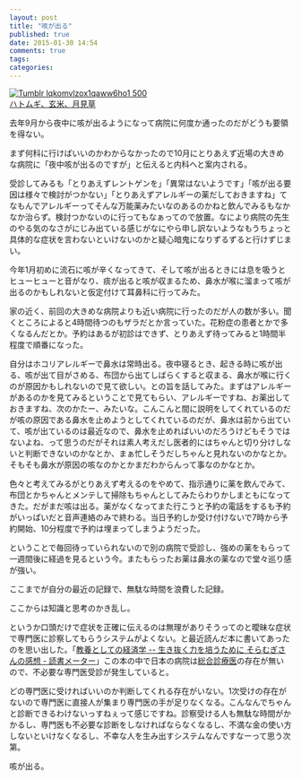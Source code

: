 ```yaml
---
layout: post
title: "咳が出る"
published: true
date: 2015-01-30 14:54
comments: true
tags: 
categories: 
---
```


<a href="http://soramugi.tumblr.com/post/9448604535/uinyan#_=_"><img src="http://40.media.tumblr.com/tumblr_lqkomvLZOX1qaww6ho1_500.jpg" alt="Tumblr lqkomvlzox1qaww6ho1 500" /><br />ハトムギ、玄米、月見草</a>


去年9月から夜中に咳が出るようになって病院に何度か通ったのだがどうも要領を得ない。

まず何科に行けばいいのかわからなかったので10月にとりあえず近場の大きめな病院に「夜中咳が出るのですが」と伝えると内科へと案内される。

受診してみるも「とりあえずレントゲンを」「異常はないようです」「咳が出る要因は様々で検討がつかない」「とりあえずアレルギーの薬だしておきますね」てなもんでアレルギーってそんな万能薬みたいなのあるのかねと飲んでみるもなかなか治らず。検討つかないのに行ってもなぁってので放置。なにより病院の先生のやる気のなさがにじみ出ている感じがなにやら申し訳ないようなもうちょっと具体的な症状を言わないといけないのかと疑心暗鬼になりずるずると行けずじまい。

今年1月初めに流石に咳が辛くなってきて、そして咳が出るときには息を吸うとヒューヒューと音がなり、痰が出ると咳が収まるため、鼻水が喉に溜まって咳が出るのかもしれないと仮定付けて耳鼻科に行ってみた。

家の近く、前回の大きめな病院よりも近い病院に行ったのだが人の数が多い。聞くところによると4時間待つのもザラだとか言っていた。花粉症の患者とかで多くなるんだとか。予約はあるが初診はできず、とりあえず待ってみると1時間半程度で順番になった。

自分はホコリアレルギーで鼻水は常時出る。夜中寝るとき、起きる時に咳が出る、咳が出て目がさめる、布団から出てしばらくすると収まる、鼻水が喉に行くのが原因かもしれないので見て欲しい。との旨を話してみた。まずはアレルギーがあるのかを見てみるということで見てもらい、アレルギーですね、お薬出しておきますね、次のかたー、みたいな。こんこんと間に説明をしてくれているのだが咳の原因である鼻水を止めようとしてくれているのだが、鼻水は前から出ていて、咳が出ているのは最近なので、鼻水を止めればいいのだろうけどもそうではないよね、って思うのだがそれは素人考えだし医者的にはちゃんと切り分けしないと判断できないのかなとか、まぁ忙しそうだしちゃんと見れないのかなとか。そもそも鼻水が原因の咳なのかとかまだわからんって事なのかなとか。

色々と考えてみるがとりあえず考えるのをやめて、指示通りに薬を飲んでみて、布団とかちゃんとメンテして掃除もちゃんとしてみたらわりかしまともになってきた。だがまだ咳は出る。薬がなくなってまた行こうと予約の電話をするも予約がいっぱいだと音声連絡のみで終わる。当日予約しか受け付けないで7時から予約開始、10分程度で予約は埋まってしまうようだった。

ということで毎回待っていられないので別の病院で受診し、強めの薬をもらって一週間後に経過を見るという今。またもらったお薬は鼻水の薬なので堂々巡り感が強い。


ここまでが自分の最近の記録で、無駄な時間を浪費した記録。


ここからは知識と思考のかき乱し。


というか口頭だけで症状を正確に伝えるのは無理がありそうってのと曖昧な症状で専門医に診察してもらうシステムがよくない。と最近読んだ本に書いてあったのを思い出した。「<a href='http://bookmeter.com/cmt/44321783'>教養としての経済学 -- 生き抜く力を培うために そらむぎさんの感想 - 読書メーター</a>」この本の中で日本の病院は[総合診療医](http://ja.wikipedia.org/wiki/日本の医療#.E7.B7.8F.E5.90.88.E8.A8.BA.E7.99.82.E5.8C.BB.E3.81.AE.E6.95.B4.E5.82.99)の存在が無いので、不必要な専門医受診が発生していると。

どの専門医に受ければいいのか判断してくれる存在がいない。1次受けの存在がないので専門医に直接人が集まり専門医の手が足りなくなる。こんなんでちゃんと診断できるわけないっすねぇって感じですね。診察受ける人も無駄な時間がかかるし、専門医も不必要な診断をしなければならなくなるし、不満な金の使い方しないといけなくなるし、不幸な人を生み出すシステムなんですなーって思う次第。

咳が出る。

